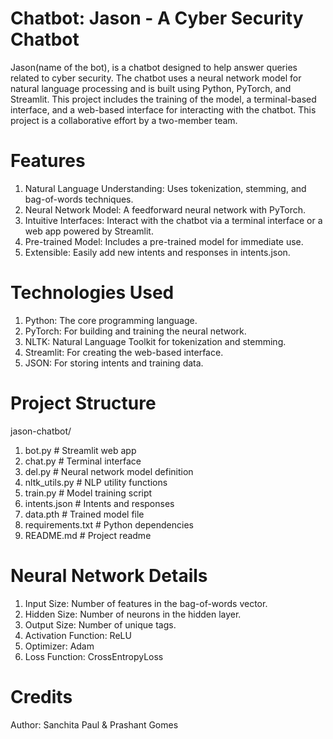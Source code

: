 # Chatbot: Jason - A Cyber Security Chatbot

Jason(name of the bot),  is a chatbot designed to help answer queries related to cyber security. The chatbot uses a neural network model for natural language processing and is built using Python, PyTorch, and Streamlit. This project includes the training of the model, a terminal-based interface, and a web-based interface for interacting with the chatbot. This project is a collaborative effort by a two-member team.
# Features

1. Natural Language Understanding: Uses tokenization, stemming, and bag-of-words techniques.
2. Neural Network Model: A feedforward neural network with PyTorch.
3. Intuitive Interfaces: Interact with the chatbot via a terminal interface or a web app powered by Streamlit.
4. Pre-trained Model: Includes a pre-trained model for immediate use.
5. Extensible: Easily add new intents and responses in intents.json.

# Technologies Used

1. Python: The core programming language.
2. PyTorch: For building and training the neural network.
3. NLTK: Natural Language Toolkit for tokenization and stemming.
4. Streamlit: For creating the web-based interface.
5. JSON: For storing intents and training data.

# Project Structure
jason-chatbot/
1. bot.py                # Streamlit web app
2. chat.py               # Terminal interface
3. del.py              # Neural network model definition
4. nltk_utils.py         # NLP utility functions
5. train.py              # Model training script
6. intents.json          # Intents and responses
7. data.pth              # Trained model file
8. requirements.txt      # Python dependencies
9. README.md             # Project readme

# Neural Network Details
1. Input Size: Number of features in the bag-of-words vector.
2. Hidden Size: Number of neurons in the hidden layer.
3. Output Size: Number of unique tags.
4. Activation Function: ReLU
5. Optimizer: Adam
6. Loss Function: CrossEntropyLoss

# Credits
Author: Sanchita Paul & Prashant Gomes




